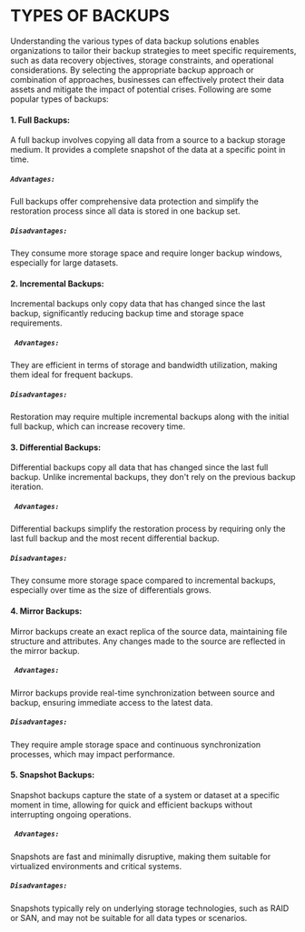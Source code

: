 # TYPES OF BACKUPS
Understanding the various types of data backup solutions enables organizations to tailor their backup strategies to meet specific requirements, such as data recovery objectives, storage constraints, and operational considerations. By selecting the appropriate backup approach or combination of approaches, businesses can effectively protect their data assets and mitigate the impact of potential crises. Following are some popular types of backups:

#### 1. Full Backups:
A full backup involves copying all data from a source to a backup storage medium. It provides a complete snapshot of the data at a specific point in time.
##### `Advantages:`
Full backups offer comprehensive data protection and simplify the restoration process since all data is stored in one backup set.
##### `Disadvantages:`
They consume more storage space and require longer backup windows, especially for large datasets.

#### 2. Incremental Backups:
Incremental backups only copy data that has changed since the last backup, significantly reducing backup time and storage space requirements.
##### ` Advantages:`
They are efficient in terms of storage and bandwidth utilization, making them ideal for frequent backups.
##### `Disadvantages:`
Restoration may require multiple incremental backups along with the initial full backup, which can increase recovery time.

#### 3. Differential Backups:
Differential backups copy all data that has changed since the last full backup. Unlike incremental backups, they don't rely on the previous backup iteration.
##### ` Advantages:`
Differential backups simplify the restoration process by requiring only the last full backup and the most recent differential backup.
##### `Disadvantages:`
They consume more storage space compared to incremental backups, especially over time as the size of differentials grows.

#### 4. Mirror Backups:
Mirror backups create an exact replica of the source data, maintaining file structure and attributes. Any changes made to the source are reflected in the mirror backup.
##### ` Advantages:`
Mirror backups provide real-time synchronization between source and backup, ensuring immediate access to the latest data.
##### `Disadvantages:`
They require ample storage space and continuous synchronization processes, which may impact performance.

#### 5. Snapshot Backups:
Snapshot backups capture the state of a system or dataset at a specific moment in time, allowing for quick and efficient backups without interrupting ongoing operations.
##### ` Advantages:`
Snapshots are fast and minimally disruptive, making them suitable for virtualized environments and critical systems.
##### `Disadvantages:`
Snapshots typically rely on underlying storage technologies, such as RAID or SAN, and may not be suitable for all data types or scenarios.
